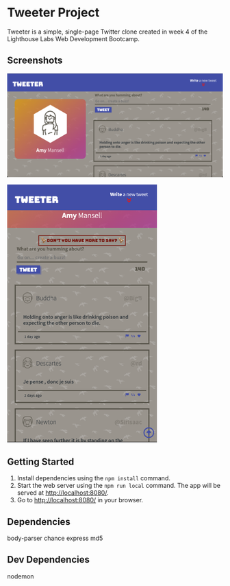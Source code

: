 # Tweeter Project

Tweeter is a simple, single-page Twitter clone created in week 4 of the Lighthouse Labs Web Development Bootcamp. 

## Screenshots

!["Desktop View"](https://github.com/Ryan-M-Burns/tweeter/blob/master/public/images/screenshots/Desktop%20View.png)

!["Tablet/Phone View"](https://github.com/Ryan-M-Burns/tweeter/blob/master/public/images/screenshots/Tablet%20View.png)

## Getting Started


1. Install dependencies using the `npm install` command.
2. Start the web server using the `npm run local` command. The app will be served at <http://localhost:8080/>.
3. Go to <http://localhost:8080/> in your browser.

## Dependencies

body-parser
chance
express
md5

## Dev Dependencies

nodemon
